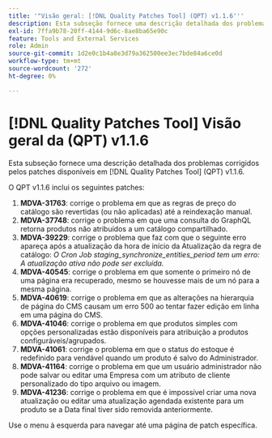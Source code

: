 ```yaml
---
title: '"Visão geral: [!DNL Quality Patches Tool] (QPT) v1.1.6'''
description: Esta subseção fornece uma descrição detalhada dos problemas corrigidos pelos patches disponíveis em [!DNL Quality Patches Tool] (QPT) v1.1.6.
exl-id: 7ffa9b78-20ff-4144-9d6c-8ae8ba65e90c
feature: Tools and External Services
role: Admin
source-git-commit: 1d2e0c1b4a8e3d79a362500ee3ec7bde84a6ce0d
workflow-type: tm+mt
source-wordcount: '272'
ht-degree: 0%

---
```


# [!DNL Quality Patches Tool] Visão geral da (QPT) v1.1.6

Esta subseção fornece uma descrição detalhada dos problemas corrigidos pelos patches disponíveis em [!DNL Quality Patches Tool] (QPT) v1.1.6.

O QPT v1.1.6 inclui os seguintes patches:

1. **MDVA-31763**: corrige o problema em que as regras de preço do catálogo são revertidas (ou não aplicadas) até a reindexação manual.
1. **MDVA-37748**: corrige o problema em que uma consulta do GraphQL retorna produtos não atribuídos a um catálogo compartilhado.
1. **MDVA-39229**: corrige o problema que faz com que o seguinte erro apareça após a atualização da hora de início da Atualização da regra de catálogo: *O Cron Job staging_synchronize_entities_period tem um erro: A atualização ativa não pode ser excluída.*
1. **MDVA-40545**: corrige o problema em que somente o primeiro nó de uma página era recuperado, mesmo se houvesse mais de um nó para a mesma página.
1. **MDVA-40619**: corrige o problema em que as alterações na hierarquia de página do CMS causam um erro 500 ao tentar fazer edição em linha em uma página do CMS.
1. **MDVA-41046**: corrige o problema em que produtos simples com opções personalizadas estão disponíveis para atribuição a produtos configuráveis/agrupados.
1. **MDVA-41061**: corrige o problema em que o status do estoque é redefinido para vendável quando um produto é salvo do Administrador.
1. **MDVA-41164**: corrige o problema em que um usuário administrador não pode salvar ou editar uma Empresa com um atributo de cliente personalizado do tipo arquivo ou imagem.
1. **MDVA-41236**: corrige o problema em que é impossível criar uma nova atualização ou editar uma atualização agendada existente para um produto se a Data final tiver sido removida anteriormente.

Use o menu à esquerda para navegar até uma página de patch específica.
